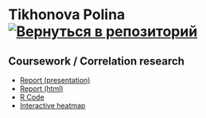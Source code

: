 # Tikhonova Polina    [![Вернуться в репозиторий](https://pollytikhonova.github.io/coursework/GitHub-Mark-32px.png "Вернуться в репозиторий")](https://github.com/PollyTikhonova/coursework/tree/master/correlation)
## Coursework / Correlation research

* [Report (presentation)](https://PollyTikhonova.github.io/coursework/validation/Train,Predict&Validate.html)
* [Report (html)](https://PollyTikhonova.github.io/coursework/correlation/Correlation.%20Report.html)
* [R Code](https://PollyTikhonova.github.io/coursework/correlation/Correlations%20R%20code.html)
* [Interactive heatmap](https://PollyTikhonova.github.io/coursework/correlation/Correlations%20Interactive%20version%20сlassic.html)
